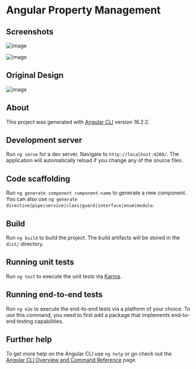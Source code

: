 # Angular Property Management

## Screenshots 

![image](https://github.com/artikandri/angular-property-management/assets/12537724/6ed187d8-a757-42f8-b528-0165a42c69ad)

![image](https://github.com/artikandri/angular-property-management/assets/12537724/9c6c2411-a3e7-4f45-a298-e80ac6bdf583)



## Original Design 

![image](https://github.com/artikandri/angular-property-management/assets/12537724/a2b98e0c-7d70-4d99-9ce9-82cd875b21ce)

## About

This project was generated with [Angular CLI](https://github.com/angular/angular-cli) version 16.2.2.

## Development server

Run `ng serve` for a dev server. Navigate to `http://localhost:4200/`. The application will automatically reload if you change any of the source files.

## Code scaffolding

Run `ng generate component component-name` to generate a new component. You can also use `ng generate directive|pipe|service|class|guard|interface|enum|module`.

## Build

Run `ng build` to build the project. The build artifacts will be stored in the `dist/` directory.

## Running unit tests

Run `ng test` to execute the unit tests via [Karma](https://karma-runner.github.io).

## Running end-to-end tests

Run `ng e2e` to execute the end-to-end tests via a platform of your choice. To use this command, you need to first add a package that implements end-to-end testing capabilities.

## Further help

To get more help on the Angular CLI use `ng help` or go check out the [Angular CLI Overview and Command Reference](https://angular.io/cli) page.
